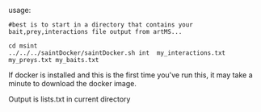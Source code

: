 

usage:

```
#best is to start in a directory that contains your bait,prey,interactions file output from artMS...

cd msint
../../../saintDocker/saintDocker.sh int  my_interactions.txt my_preys.txt my_baits.txt
```
If docker is installed and this is the first time you've run this, it may take a minute to download the docker image.

Output is lists.txt in current directory
